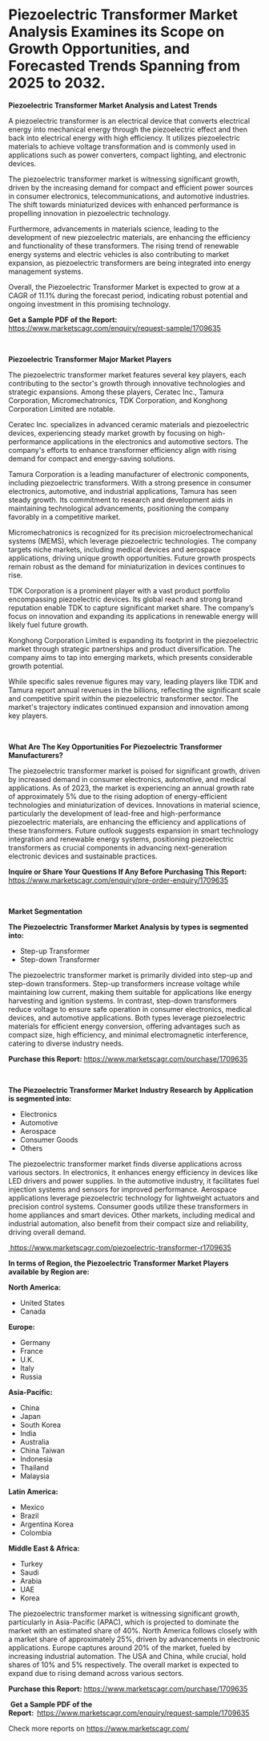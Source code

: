 <p><h1>Piezoelectric Transformer Market Analysis Examines its Scope on Growth Opportunities, and Forecasted Trends Spanning from 2025 to 2032.</h1></p><p><strong>Piezoelectric Transformer Market Analysis and Latest Trends</strong></p>
<p><p>A piezoelectric transformer is an electrical device that converts electrical energy into mechanical energy through the piezoelectric effect and then back into electrical energy with high efficiency. It utilizes piezoelectric materials to achieve voltage transformation and is commonly used in applications such as power converters, compact lighting, and electronic devices. </p><p>The piezoelectric transformer market is witnessing significant growth, driven by the increasing demand for compact and efficient power sources in consumer electronics, telecommunications, and automotive industries. The shift towards miniaturized devices with enhanced performance is propelling innovation in piezoelectric technology. </p><p>Furthermore, advancements in materials science, leading to the development of new piezoelectric materials, are enhancing the efficiency and functionality of these transformers. The rising trend of renewable energy systems and electric vehicles is also contributing to market expansion, as piezoelectric transformers are being integrated into energy management systems. </p><p>Overall, the Piezoelectric Transformer Market is expected to grow at a CAGR of 11.1% during the forecast period, indicating robust potential and ongoing investment in this promising technology.</p></p>
<p><strong>Get a Sample PDF of the Report:&nbsp;</strong> <a href="https://www.marketscagr.com/enquiry/request-sample/1709635?utm_campaign=1944&utm_medium=2&utm_source=Github&utm_content=ia&utm_term=10012025&utm_id=piezoelectric-transformer">https://www.marketscagr.com/enquiry/request-sample/1709635</a></p>
<p>&nbsp;</p>
<p><strong>Piezoelectric Transformer Major Market Players</strong></p>
<p><p>The piezoelectric transformer market features several key players, each contributing to the sector's growth through innovative technologies and strategic expansions. Among these players, Ceratec Inc., Tamura Corporation, Micromechatronics, TDK Corporation, and Konghong Corporation Limited are notable.</p><p>Ceratec Inc. specializes in advanced ceramic materials and piezoelectric devices, experiencing steady market growth by focusing on high-performance applications in the electronics and automotive sectors. The company's efforts to enhance transformer efficiency align with rising demand for compact and energy-saving solutions.</p><p>Tamura Corporation is a leading manufacturer of electronic components, including piezoelectric transformers. With a strong presence in consumer electronics, automotive, and industrial applications, Tamura has seen steady growth. Its commitment to research and development aids in maintaining technological advancements, positioning the company favorably in a competitive market.</p><p>Micromechatronics is recognized for its precision microelectromechanical systems (MEMS), which leverage piezoelectric technologies. The company targets niche markets, including medical devices and aerospace applications, driving unique growth opportunities. Future growth prospects remain robust as the demand for miniaturization in devices continues to rise.</p><p>TDK Corporation is a prominent player with a vast product portfolio encompassing piezoelectric devices. Its global reach and strong brand reputation enable TDK to capture significant market share. The company’s focus on innovation and expanding its applications in renewable energy will likely fuel future growth.</p><p>Konghong Corporation Limited is expanding its footprint in the piezoelectric market through strategic partnerships and product diversification. The company aims to tap into emerging markets, which presents considerable growth potential.</p><p>While specific sales revenue figures may vary, leading players like TDK and Tamura report annual revenues in the billions, reflecting the significant scale and competitive spirit within the piezoelectric transformer sector. The market's trajectory indicates continued expansion and innovation among key players.</p></p>
<p>&nbsp;</p>
<p><strong>What Are The Key Opportunities For Piezoelectric Transformer Manufacturers?</strong></p>
<p><p>The piezoelectric transformer market is poised for significant growth, driven by increased demand in consumer electronics, automotive, and medical applications. As of 2023, the market is experiencing an annual growth rate of approximately 5% due to the rising adoption of energy-efficient technologies and miniaturization of devices. Innovations in material science, particularly the development of lead-free and high-performance piezoelectric materials, are enhancing the efficiency and applications of these transformers. Future outlook suggests expansion in smart technology integration and renewable energy systems, positioning piezoelectric transformers as crucial components in advancing next-generation electronic devices and sustainable practices.</p></p>
<p><strong>Inquire or Share Your Questions If Any Before Purchasing This Report:</strong> <a href="https://www.marketscagr.com/enquiry/pre-order-enquiry/1709635?utm_campaign=1944&utm_medium=2&utm_source=Github&utm_content=ia&utm_term=10012025&utm_id=piezoelectric-transformer">https://www.marketscagr.com/enquiry/pre-order-enquiry/1709635</a></p>
<p>&nbsp;</p>
<p><strong>Market Segmentation</strong></p>
<p><strong>The Piezoelectric Transformer Market Analysis by types is segmented into:</strong></p>
<p><ul><li>Step-up Transformer</li><li>Step-down Transformer</li></ul></p>
<p><p>The piezoelectric transformer market is primarily divided into step-up and step-down transformers. Step-up transformers increase voltage while maintaining low current, making them suitable for applications like energy harvesting and ignition systems. In contrast, step-down transformers reduce voltage to ensure safe operation in consumer electronics, medical devices, and automotive applications. Both types leverage piezoelectric materials for efficient energy conversion, offering advantages such as compact size, high efficiency, and minimal electromagnetic interference, catering to diverse industry needs.</p></p>
<p><strong>Purchase this Report:&nbsp;</strong><a href="https://www.marketscagr.com/purchase/1709635?utm_campaign=1944&utm_medium=2&utm_source=Github&utm_content=ia&utm_term=10012025&utm_id=piezoelectric-transformer">https://www.marketscagr.com/purchase/1709635</a></p>
<p>&nbsp;</p>
<p><strong>The Piezoelectric Transformer Market Industry Research by Application is segmented into:</strong></p>
<p><ul><li>Electronics</li><li>Automotive</li><li>Aerospace</li><li>Consumer Goods</li><li>Others</li></ul></p>
<p><p>The piezoelectric transformer market finds diverse applications across various sectors. In electronics, it enhances energy efficiency in devices like LED drivers and power supplies. In the automotive industry, it facilitates fuel injection systems and sensors for improved performance. Aerospace applications leverage piezoelectric technology for lightweight actuators and precision control systems. Consumer goods utilize these transformers in home appliances and smart devices. Other markets, including medical and industrial automation, also benefit from their compact size and reliability, driving overall demand.</p></p>
<p><a href="https://www.marketscagr.com/piezoelectric-transformer-r1709635?utm_campaign=1944&utm_medium=2&utm_source=Github&utm_content=ia&utm_term=10012025&utm_id=piezoelectric-transformer">&nbsp;https://www.marketscagr.com/piezoelectric-transformer-r1709635</a></p>
<p><strong>In terms of Region, the Piezoelectric Transformer Market Players available by Region are:</strong></p>
<p>
    <p> <strong> North America: </strong>
        <ul>
            <li>United States</li>
            <li>Canada</li>
        </ul>
        </p> 
    <p> <strong> Europe: </strong>
        <ul>
            <li>Germany</li>
            <li>France</li>
            <li>U.K.</li>
            <li>Italy</li>
            <li>Russia</li>
        </ul>
        </p> 
    <p> <strong> Asia-Pacific: </strong>
        <ul>
            <li>China</li>
            <li>Japan</li>
            <li>South Korea</li>
            <li>India</li>
            <li>Australia</li>
            <li>China Taiwan</li>
            <li>Indonesia</li>
            <li>Thailand</li>
            <li>Malaysia</li>
        </ul>
        </p> 
    <p> <strong> Latin America: </strong>
        <ul>
            <li>Mexico</li>
            <li>Brazil</li>
            <li>Argentina Korea</li>
            <li>Colombia</li>
        </ul>
        </p> 
    <p> <strong> Middle East & Africa: </strong>
        <ul>
            <li>Turkey</li>
            <li>Saudi</li>
            <li>Arabia</li>
            <li>UAE</li>
            <li>Korea</li>
        </ul>
    </p>
    </p>
<p><p>The piezoelectric transformer market is witnessing significant growth, particularly in Asia-Pacific (APAC), which is projected to dominate the market with an estimated share of 40%. North America follows closely with a market share of approximately 25%, driven by advancements in electronic applications. Europe captures around 20% of the market, fueled by increasing industrial automation. The USA and China, while crucial, hold shares of 10% and 5% respectively. The overall market is expected to expand due to rising demand across various sectors.</p></p>
<p><strong>Purchase this Report: </strong><a href="https://www.marketscagr.com/purchase/1709635?utm_campaign=1944&utm_medium=2&utm_source=Github&utm_content=ia&utm_term=10012025&utm_id=piezoelectric-transformer">https://www.marketscagr.com/purchase/1709635</a></p>
<p>&nbsp;<strong>Get a Sample PDF of the Report:&nbsp;&nbsp;</strong><a href="https://www.marketscagr.com/enquiry/request-sample/1709635?utm_campaign=1944&utm_medium=2&utm_source=Github&utm_content=ia&utm_term=10012025&utm_id=piezoelectric-transformer">https://www.marketscagr.com/enquiry/request-sample/1709635</a></p>
<p><strong></strong></p>
<p>Check more reports on <a href="https://www.marketscagr.com/?utm_campaign=1944&utm_medium=2&utm_source=Github&utm_content=ia&utm_term=10012025&utm_id=piezoelectric-transformer">https://www.marketscagr.com/</a></p>